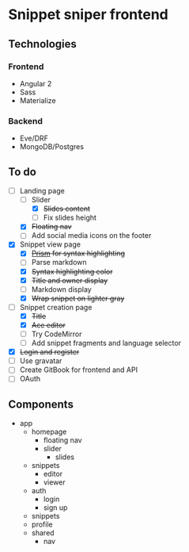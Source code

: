 # Snippet sniper frontend

## Technologies

### Frontend

- Angular 2
- Sass
- Materialize

### Backend

- Eve/DRF
- MongoDB/Postgres

## To do

- [ ] Landing page
    - [ ] Slider
        - [x] ~~Slides content~~
        - [ ] Fix slides height
    - [x] ~~Floating nav~~
    - [ ] Add social media icons on the footer
- [x] Snippet view page
    - [x] ~~[Prism](prismjs.com) for syntax highlighting~~ 
    - [ ] Parse markdown
    - [x] ~~Syntax highlighting color~~
    - [x] ~~Title and owner display~~
    - [ ] Markdown display
    - [x] ~~Wrap snippet on lighter gray~~
- [ ] Snippet creation page 
    - [x] ~~Title~~
    - [x] ~~Ace editor~~
    - [ ] Try CodeMirror
    - [ ] Add snippet fragments and language selector 
- [x] ~~Login and register~~
- [ ] Use gravatar
- [ ] Create GitBook for frontend and API
- [ ] OAuth

## Components 

- app
  - homepage
    - floating nav
    - slider
      - slides
  - snippets
    - editor
    - viewer
  - auth
    - login
    - sign up
  - snippets
  - profile
  - shared 
    - nav
